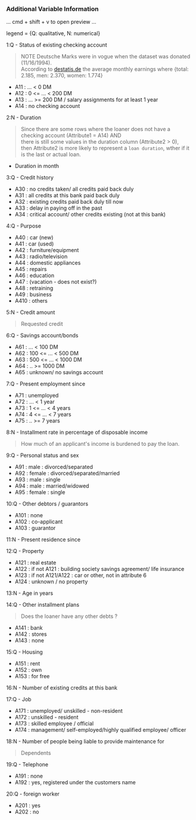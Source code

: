 ### Additional Variable Information
... cmd + shift + v to open preview ...

legend = {Q: qualitative, N: numerical}

1:Q - Status of existing checking account<br>
> NOTE Deutsche Marks were in vogue when the dataset was donated (11/16/1994).<br>
> According to [destatis.de](https://www.destatis.de/EN/Themes/Labour/Earnings/Earnings-Earnings-Differences/Tables/liste-average-gross-monthly-earnings.html#56290) the average monthly earnings where {total: 2.185, men: 2.370, women: 1.774}

- A11 :      ... <    0 DM<br>
- A12 : 0 <= ... <  200 DM<br>
- A13 :      ... >= 200 DM / salary assignments for at least 1 year<br>
- A14 : no checking account<br>

2:N - Duration<br>
> Since there are some rows where the loaner does not have a checking account (Attribute1 = A14) AND<br>
> there is still some values in the duration column (Attribute2 > 0),<br>
> then Attribute2 is more likely to represent a `loan duration`, wther if it is the last or actual loan.

- Duration in month

3:Q - Credit history<br>	      
- A30 : no credits taken/ all credits paid back duly<br>
- A31 : all credits at this bank paid back duly<br>
- A32 : existing credits paid back duly till now<br>
- A33 : delay in paying off in the past<br>
- A34 : critical account/  other credits existing (not at this bank)<br>

4:Q - Purpose<br>	
- A40 : car (new)<br>
- A41 : car (used)<br>
- A42 : furniture/equipment<br>
- A43 : radio/television<br>
- A44 : domestic appliances<br>
- A45 : repairs<br>
- A46 : education<br>
- A47 : (vacation - does not exist?)<br>
- A48 : retraining<br>
- A49 : business<br>
- A410 : others<br>

5:N - Credit amount<br>
> Requested credit

6:Q - Savings account/bonds<br>
- A61 :          ... <  100 DM<br>
- A62 :   100 <= ... <  500 DM<br>
- A63 :   500 <= ... < 1000 DM<br>
- A64 :          .. >= 1000 DM<br>
- A65 :   unknown/ no savings account<br>

7:Q - Present employment since<br>
- A71 : unemployed<br>
- A72 :       ... < 1 year<br>
- A73 : 1  <= ... < 4 years<br> 
- A74 : 4  <= ... < 7 years<br>
- A75 :       .. >= 7 years<br>

8:N - Installment rate in percentage of disposable income
> How much of an applicant's income is burdened to pay the loan.

9:Q - Personal status and sex<br>
- A91 : male   : divorced/separated<br>
- A92 : female : divorced/separated/married<br>
- A93 : male   : single<br>
- A94 : male   : married/widowed<br>
- A95 : female : single<br>

10:Q - Other debtors / guarantors<br>
- A101 : none<br>
- A102 : co-applicant<br>
- A103 : guarantor<br>

11:N - Present residence since<br>

12:Q - Property<br>
- A121 : real estate<br>
- A122 : if not A121 : building society savings agreement/ life insurance<br>
- A123 : if not A121/A122 : car or other, not in attribute 6<br>
- A124 : unknown / no property<br>

13:N - Age in years<br>

14:Q - Other installment plans<br>
> Does the loaner have any other debts ?

- A141 : bank<br>
- A142 : stores<br>
- A143 : none<br>

15:Q - Housing<br>
- A151 : rent<br>
- A152 : own<br>
- A153 : for free<br>

16:N - Number of existing credits at this bank<br>

17:Q - Job<br>
- A171 : unemployed/ unskilled  - non-resident<br>
- A172 : unskilled - resident<br>
- A173 : skilled employee / official<br>
- A174 : management/ self-employed/highly qualified employee/ officer<br>

18:N - Number of people being liable to provide maintenance for<br>
> Dependents

19:Q - Telephone<br>
- A191 : none<br>
- A192 : yes, registered under the customers name<br>

20:Q - foreign worker<br>
- A201 : yes<br>
- A202 : no<br>